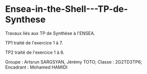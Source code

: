 # Ensea-in-the-Shell---TP-de-Synthese
Travaux liés aux TP de Synthèse à l'ENSEA.

TP1 traité de l'exercice 1 à 7.

TP2 traité de l'exercice 1 à 6.

Groupe : Artsrun SARGSYAN, Jérémy TOTO;
Classe : 2G2TD3TP6;
Encadrant : Mohamed HAMIDI
